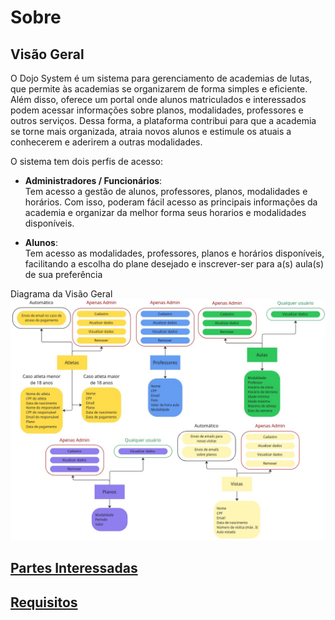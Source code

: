 # Sobre

## Visão Geral
O Dojo System é um sistema para gerenciamento de academias de lutas, que permite às academias se organizarem de forma simples e eficiente. Além disso, oferece um portal onde alunos matriculados e interessados podem acessar informações sobre planos, modalidades, professores e outros serviços. Dessa forma, a plataforma contribui para que a academia se torne mais organizada, atraia novos alunos e estimule os atuais a conhecerem e aderirem a outras modalidades.

O sistema tem dois perfis de acesso:

- **Administradores / Funcionários**:  
Tem acesso a gestão de alunos, professores, planos, modalidades e horários. Com isso, poderam fácil acesso as principais informações da academia e organizar da melhor forma seus horarios e modalidades disponíveis.

- **Alunos**:  
Tem acesso as modalidades, professores, planos e horários disponíveis, facilitando a escolha do plane desejado e inscrever-ser para a(s) aula(s) de sua preferência

Diagrama da Visão Geral
![Diagrama da visão geral](./assets/overview-diagram.jpg)

## [Partes Interessadas](../about/stakeholders/)
## [Requisitos](../about/requirements/)